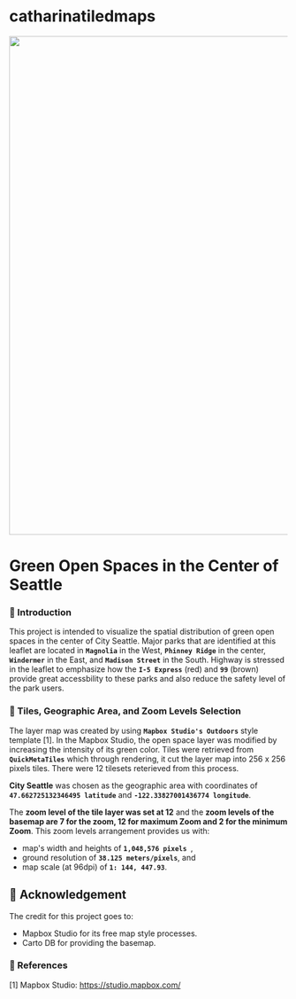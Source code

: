 # catharinatiledmaps
<img src="https://github.com/catharinadepari/catharinatile/blob/master/tiles/lab4.jpg" width='900'> <br>

# Green Open Spaces in the Center of Seattle<br>
### :newspaper: Introduction
This project is intended to visualize the spatial distribution of green open spaces in the center of City Seattle.  Major parks that are identified at this leaflet are located in **`Magnolia`** in the West, **`Phinney Ridge`** in the center, **`Windermer`** in the East, and **`Madison Street`** in the South. Highway is stressed in the leaflet to emphasize how the **`I-5 Express`** (red) and **`99`** (brown) provide great accessbility to these parks and also reduce the safety level of  the park users.<br>

### :hammer: Tiles, Geographic Area, and Zoom Levels Selection
The layer map was created by using **`Mapbox Studio's Outdoors`** style template [1]. In the Mapbox Studio, the open space layer was modified by increasing the intensity of its green color. Tiles were retrieved from **`QuickMetaTiles`** which through rendering, it cut the layer map into 256 x 256 pixels tiles. There were 12 tilesets reterieved from this process.<br>

**City Seattle** was chosen as the geographic area with coordinates of **`47.662725132346495 latitude`** and **`-122.33827001436774 longitude`**. <br>

The **zoom level of the tile layer was set at 12** and the **zoom levels of the basemap are 7 for the zoom, 12 for maximum Zoom and 2 for the minimum Zoom**. This zoom levels arrangement provides us with:
- map's width and heights of  **`1,048,576 pixels `**,
- ground resolution of  **`38.125 meters/pixels`**, and
- map scale (at 96dpi) of **`1: 144, 447.93`**.

## :flags: Acknowledgement
The credit for this project goes to:
- Mapbox Studio for its free map style processes.
- Carto DB for providing the basemap.

### :link: References <br>
[1] Mapbox Studio:  <https://studio.mapbox.com/> <br>
